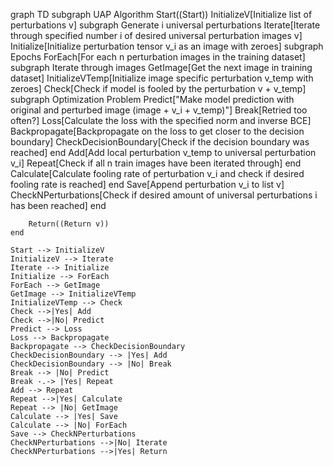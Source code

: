 graph TD
    subgraph UAP Algorithm
        Start((Start))
        InitializeV[Initialize list of perturbations v]
        subgraph Generate i universal perturbations
            Iterate[Iterate through specified number i of desired universal perturbation images v]
            Initialize[Initialize perturbation tensor v_i as an image with zeroes]
            subgraph Epochs
                ForEach[For each n perturbation images in the training dataset]
                subgraph Iterate through images
                    GetImage[Get the next image in training dataset]
                    InitializeVTemp[Initialize image specific perturbation v_temp with zeroes]
                    Check[Check if model is fooled by the perturbation v + v_temp]
                    subgraph Optimization Problem
                        Predict["Make model prediction with original and perturbed image (image + v_i + v_temp)"]
                        Break[Retried too often?]
                        Loss[Calculate the loss with the specified norm and inverse BCE]
                        Backpropagate[Backpropagate on the loss to get closer to the decision boundary]
                        CheckDecisionBoundary[Check if the decision boundary was reached]
                    end
                    Add[Add local perturbation v_temp to universal perturbation v_i]
                    Repeat[Check if all n train images have been iterated through]
                end
                Calculate[Calculate fooling rate of perturbation v_i and check if desired fooling rate is reached]
            end
            Save[Append perturbation v_i to list v]
            CheckNPerturbations[Check if desired amount of universal perturbations i has been reached]
        end
        
        Return((Return v))
    end

    Start --> InitializeV
    InitializeV --> Iterate
    Iterate --> Initialize
    Initialize --> ForEach
    ForEach --> GetImage
    GetImage --> InitializeVTemp
    InitializeVTemp --> Check
    Check -->|Yes| Add
    Check -->|No| Predict
    Predict --> Loss
    Loss --> Backpropagate
    Backpropagate --> CheckDecisionBoundary
    CheckDecisionBoundary --> |Yes| Add
    CheckDecisionBoundary --> |No| Break
    Break --> |No| Predict
    Break -.-> |Yes| Repeat
    Add --> Repeat
    Repeat -->|Yes| Calculate
    Repeat --> |No| GetImage
    Calculate --> |Yes| Save
    Calculate --> |No| ForEach
    Save --> CheckNPerturbations
    CheckNPerturbations -->|No| Iterate
    CheckNPerturbations -->|Yes| Return